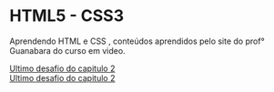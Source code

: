 # HTML5 - CSS3 

<p>Aprendendo HTML e CSS , conteúdos aprendidos pelo site do prof° Guanabara do curso em video.<p>

<a href="https://herykw.github.io/HML5//Exercicios/Ex%20021/Desafio/index02.html">Ultimo desafio do capitulo 2</a>
<br>
<a href="https://herykw.github.io/HML5//Exercicios/Ex%20021/Desafio/index02.html">Ultimo desafio do capitulo 2</a>
